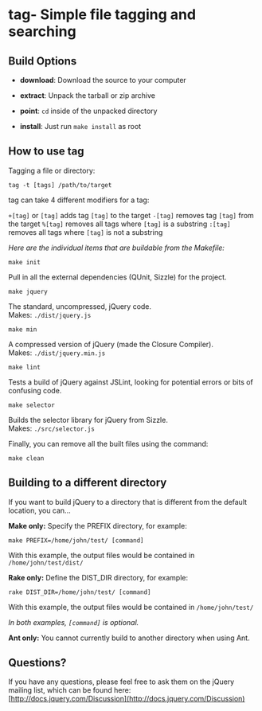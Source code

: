 tag- Simple file tagging and searching
================================

Build Options
--------------

* **download**: Download the source to your computer

* **extract**: Unpack the tarball or zip archive

* **point**: `cd` inside of the unpacked directory

* **install**: Just run `make install` as root

How to use tag
-----------------------------

Tagging a file or directory:

`tag -t [tags] /path/to/target`

tag can take 4 different modifiers for a tag:

`+[tag]` or `[tag]`   adds tag `[tag]` to the target
`-[tag]`            removes tag `[tag]` from the target
`%[tag]`            removes all tags where `[tag]` is a substring 
`:[tag]`            removes all tags where `[tag]` is not a substring

*Here are the individual items that are buildable from the Makefile:*

    make init

Pull in all the external dependencies (QUnit, Sizzle) for the project.

    make jquery

The standard, uncompressed, jQuery code.  
Makes: `./dist/jquery.js`

    make min

A compressed version of jQuery (made the Closure Compiler).  
Makes: `./dist/jquery.min.js`

    make lint

Tests a build of jQuery against JSLint, looking for potential errors or bits of confusing code.

    make selector

Builds the selector library for jQuery from Sizzle.  
Makes: `./src/selector.js`

Finally, you can remove all the built files using the command:
  
    make clean

Building to a different directory
----------------------------------

If you want to build jQuery to a directory that is different from the default location, you can...

**Make only:** Specify the PREFIX directory, for example:
  
    make PREFIX=/home/john/test/ [command]
    
With this example, the output files would be contained in `/home/john/test/dist/`

**Rake only:** Define the DIST_DIR directory, for example:

    rake DIST_DIR=/home/john/test/ [command]
    
With this example, the output files would be contained in `/home/john/test/`

*In both examples, `[command]` is optional.*

**Ant only:** You cannot currently build to another directory when using Ant.

Questions?
----------

If you have any questions, please feel free to ask them on the jQuery
mailing list, which can be found here:  
[http://docs.jquery.com/Discussion](http://docs.jquery.com/Discussion)
